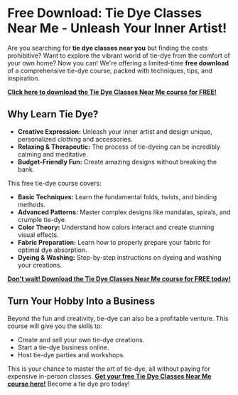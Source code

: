 # Free Download: Tie Dye Classes Near Me - Unleash Your Inner Artist!

Are you searching for **tie dye classes near you** but finding the costs prohibitive? Want to explore the vibrant world of tie-dye from the comfort of your own home? Now you can! We're offering a limited-time **free download** of a comprehensive tie-dye course, packed with techniques, tips, and inspiration.

[**Click here to download the Tie Dye Classes Near Me course for FREE!**](https://udemywork.com/tie-dye-classes-near-me)

## Why Learn Tie Dye?

*   **Creative Expression:** Unleash your inner artist and design unique, personalized clothing and accessories.
*   **Relaxing & Therapeutic:** The process of tie-dyeing can be incredibly calming and meditative.
*   **Budget-Friendly Fun:** Create amazing designs without breaking the bank.

This free tie-dye course covers:

*   **Basic Techniques:** Learn the fundamental folds, twists, and binding methods.
*   **Advanced Patterns:** Master complex designs like mandalas, spirals, and crumple tie-dye.
*   **Color Theory:** Understand how colors interact and create stunning visual effects.
*   **Fabric Preparation:** Learn how to properly prepare your fabric for optimal dye absorption.
*   **Dyeing & Washing:** Step-by-step instructions on dyeing and washing your creations.

[**Don't wait! Download the Tie Dye Classes Near Me course for FREE today!**](https://udemywork.com/tie-dye-classes-near-me)

## Turn Your Hobby Into a Business

Beyond the fun and creativity, tie-dye can also be a profitable venture. This course will give you the skills to:

*   Create and sell your own tie-dye creations.
*   Start a tie-dye business online.
*   Host tie-dye parties and workshops.

This is your chance to master the art of tie-dye, all without paying for expensive in-person classes. **[Get your free Tie Dye Classes Near Me course here!](https://udemywork.com/tie-dye-classes-near-me)** Become a tie dye pro today!
